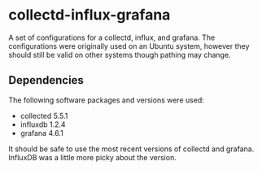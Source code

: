 # collectd-influx-grafana

A set of configurations for a collectd, influx, and grafana.  The
configurations were originally used on an Ubuntu system, however
they should still be valid on other systems though pathing may change.

## Dependencies

The following software packages and versions were used:

 - collected 5.5.1
 - influxdb 1.2.4
 - grafana 4.6.1

It should be safe to use the most recent versions of collectd and grafana.
InfluxDB was a little more picky about the version.
